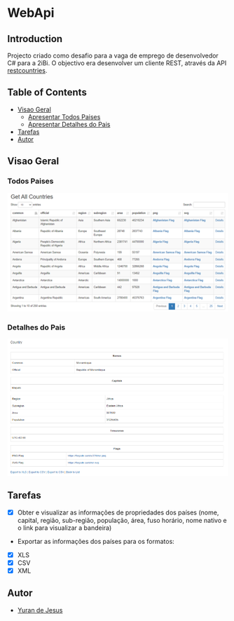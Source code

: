 # WebApi
## Introduction
Projecto criado como desafio para a vaga de emprego de desenvolvedor C# para a 2iBi. O objectivo era desenvolver um cliente REST, através da API [restcountries](https://restcountries.com).

## Table of Contents

- [Visao Geral](#visao-geral)
	- [Apresentar Todos Paises](#todos-paises)
	- [Apresentar Detalhes do Pais](#detalhes-do-pais)
- [Tarefas](#tarefas)
- [Autor](#autor)

## Visao Geral
### Todos Paises
![GetAll](https://github.com/Yuran-de-Jesus/Country-WebAPI-Consumption/blob/master/WebAPI/Content/assets/GetAll.PNG)

### Detalhes do Pais
![Details](https://github.com/Yuran-de-Jesus/Country-WebAPI-Consumption/blob/master/WebAPI/Content/assets/Details.PNG)

## Tarefas

- [x] Obter e visualizar as informações de propriedades dos países (nome, capital, região, sub-região, população, área, fuso horário, nome nativo e o link para visualizar a bandeira)
- Exportar as informações dos países para os formatos:
- [x] XLS
- [x] CSV
- [x] XML

## Autor
- [Yuran de Jesus](https://github.com/d3jesus)

